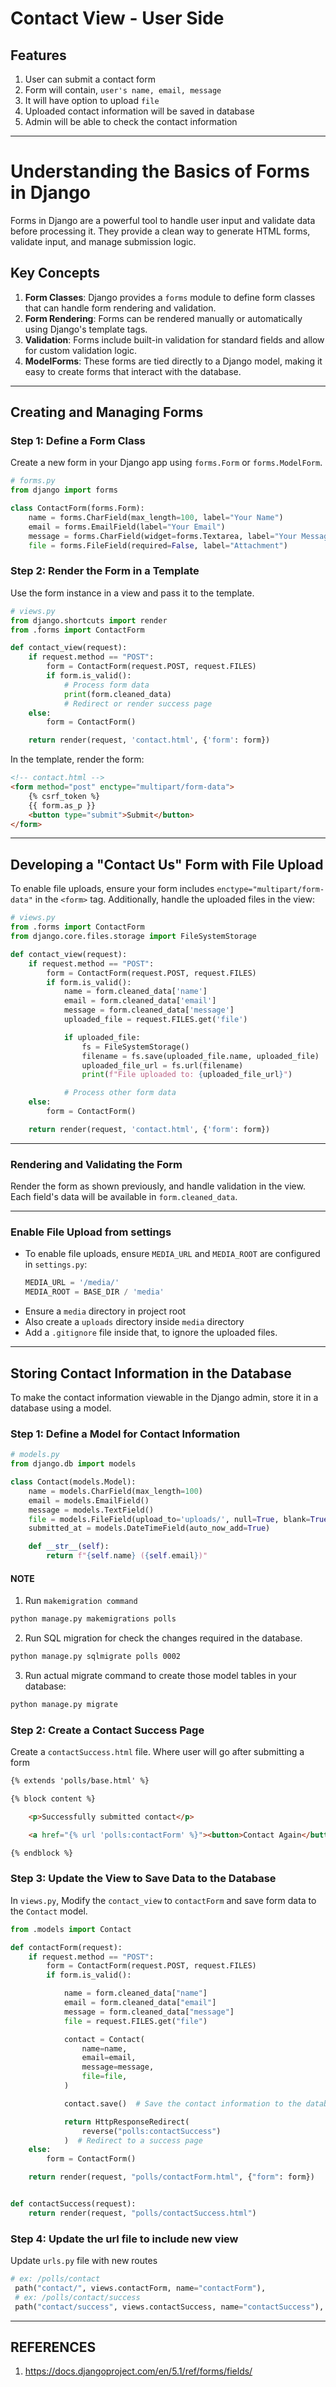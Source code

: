 # Contact View - User Side

## Features
1. User can submit a contact form
2. Form will contain, `user's name, email, message`
3. It will have option to upload `file`
4. Uploaded contact information will be saved in database
5. Admin will be able to check the contact information

---

# Understanding the Basics of Forms in Django

Forms in Django are a powerful tool to handle user input and validate data before processing it. They provide a clean way to generate HTML forms, validate input, and manage submission logic.

## Key Concepts

1. **Form Classes**: Django provides a `forms` module to define form classes that can handle form rendering and validation.
2. **Form Rendering**: Forms can be rendered manually or automatically using Django's template tags.
3. **Validation**: Forms include built-in validation for standard fields and allow for custom validation logic.
4. **ModelForms**: These forms are tied directly to a Django model, making it easy to create forms that interact with the database.

---

## Creating and Managing Forms

### Step 1: Define a Form Class

Create a new form in your Django app using `forms.Form` or `forms.ModelForm`.

```python
# forms.py
from django import forms

class ContactForm(forms.Form):
    name = forms.CharField(max_length=100, label="Your Name")
    email = forms.EmailField(label="Your Email")
    message = forms.CharField(widget=forms.Textarea, label="Your Message")
    file = forms.FileField(required=False, label="Attachment")
```

### Step 2: Render the Form in a Template

Use the form instance in a view and pass it to the template.

```python
# views.py
from django.shortcuts import render
from .forms import ContactForm

def contact_view(request):
    if request.method == "POST":
        form = ContactForm(request.POST, request.FILES)
        if form.is_valid():
            # Process form data
            print(form.cleaned_data)
            # Redirect or render success page
    else:
        form = ContactForm()

    return render(request, 'contact.html', {'form': form})
```

In the template, render the form:

```html
<!-- contact.html -->
<form method="post" enctype="multipart/form-data">
    {% csrf_token %}
    {{ form.as_p }}
    <button type="submit">Submit</button>
</form>
```
---

## Developing a "Contact Us" Form with File Upload

To enable file uploads, ensure your form includes `enctype="multipart/form-data"` in the `<form>` tag. Additionally, handle the uploaded files in the view:

```python
# views.py
from .forms import ContactForm
from django.core.files.storage import FileSystemStorage

def contact_view(request):
    if request.method == "POST":
        form = ContactForm(request.POST, request.FILES)
        if form.is_valid():
            name = form.cleaned_data['name']
            email = form.cleaned_data['email']
            message = form.cleaned_data['message']
            uploaded_file = request.FILES.get('file')

            if uploaded_file:
                fs = FileSystemStorage()
                filename = fs.save(uploaded_file.name, uploaded_file)
                uploaded_file_url = fs.url(filename)
                print(f"File uploaded to: {uploaded_file_url}")

            # Process other form data
    else:
        form = ContactForm()

    return render(request, 'contact.html', {'form': form})
```

---

### Rendering and Validating the Form

Render the form as shown previously, and handle validation in the view. Each field's data will be available in `form.cleaned_data`.

---

### Enable File Upload from settings

- To enable file uploads, ensure `MEDIA_URL` and `MEDIA_ROOT` are configured in `settings.py`:
  ```python
  MEDIA_URL = '/media/'
  MEDIA_ROOT = BASE_DIR / 'media'
  ```
- Ensure a `media` directory in project root
- Also create a `uploads` directory inside `media` directory
- Add a `.gitignore` file inside that, to ignore the uploaded files.
---

## Storing Contact Information in the Database

To make the contact information viewable in the Django admin, store it in a database using a model.

### Step 1: Define a Model for Contact Information

```python
# models.py
from django.db import models

class Contact(models.Model):
    name = models.CharField(max_length=100)
    email = models.EmailField()
    message = models.TextField()
    file = models.FileField(upload_to='uploads/', null=True, blank=True)
    submitted_at = models.DateTimeField(auto_now_add=True)

    def __str__(self):
        return f"{self.name} ({self.email})"
```

#### NOTE
1. Run `makemigration command`
```bash
python manage.py makemigrations polls
```
2. Run SQL migration for check the changes required in the database.
```bash
python manage.py sqlmigrate polls 0002
```
3. Run actual migrate command to create those model tables in your database:
```bash
python manage.py migrate
```

### Step 2: Create a Contact Success Page

Create a `contactSuccess.html` file. Where user will go after submitting a form

```html
{% extends 'polls/base.html' %}

{% block content %}

    <p>Successfully submitted contact</p>

    <a href="{% url 'polls:contactForm' %}"><button>Contact Again</button></a>

{% endblock %}
```

### Step 3: Update the View to Save Data to the Database

In `views.py`, Modify the `contact_view` to `contactForm` and save form data to the `Contact` model.

```python
from .models import Contact

def contactForm(request):
    if request.method == "POST":
        form = ContactForm(request.POST, request.FILES)
        if form.is_valid():

            name = form.cleaned_data["name"]
            email = form.cleaned_data["email"]
            message = form.cleaned_data["message"]
            file = request.FILES.get("file")

            contact = Contact(
                name=name,
                email=email,
                message=message,
                file=file,
            )

            contact.save()  # Save the contact information to the database

            return HttpResponseRedirect(
                reverse("polls:contactSuccess")
            )  # Redirect to a success page
    else:
        form = ContactForm()

    return render(request, "polls/contactForm.html", {"form": form})


def contactSuccess(request):
    return render(request, "polls/contactSuccess.html")
```

### Step 4: Update the url file to include new view

Update `urls.py` file with new routes

```python
# ex: /polls/contact
 path("contact/", views.contactForm, name="contactForm"),
 # ex: /polls/contact/success
 path("contact/success", views.contactSuccess, name="contactSuccess"),
```

---


## REFERENCES
1. https://docs.djangoproject.com/en/5.1/ref/forms/fields/
